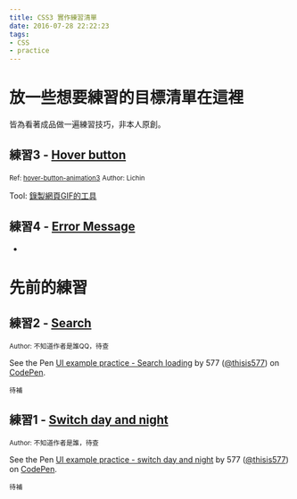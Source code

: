```yaml
---
title: CSS3 實作練習清單
date: 2016-07-28 22:22:23
tags:
- CSS
- practice
---
```


# 放一些想要練習的目標清單在這裡

<div class="tip">
	皆為看著成品做一遍練習技巧，非本人原創。
</div>

## 練習3 - [Hover button](https://lichin.me/hoverbtn2/)
<small>Ref: [hover-button-animation3](https://lichin.me/css/2016/07/28/hover-button-animation3)</small>
<small>Author: Lichin</small>


Tool: [錄製網頁GIF的工具](http://www.cockos.com/licecap/)


## 練習4 - [Error Message](https://dribbble.com/shots/2818079-Error-Message)

<!-- more -->

-

# 先前的練習

## 練習2 - [Search](https://d262ilb51hltx0.cloudfront.net/max/800/1*1PijTRGwpdBDO4yQPJCBjA.gif)
<small>Author: 不知道作者是誰QQ，待查</small>

<p data-height="321" data-theme-id="light" data-slug-hash="jAGmyR" data-default-tab="result" data-user="thisis577" data-embed-version="2" class="codepen">See the Pen <a href="http://codepen.io/thisis577/pen/jAGmyR/">UI example practice - Search loading</a> by 577 (<a href="http://codepen.io/thisis577">@thisis577</a>) on <a href="http://codepen.io">CodePen</a>.</p>
<script async src="//assets.codepen.io/assets/embed/ei.js"></script>

<small class="murmur">待補</small>


## 練習1 - [Switch day and night](https://d262ilb51hltx0.cloudfront.net/max/800/1*Na6uh-8wut97eVoIABslMA.gif)
<small>Author: 不知道作者是誰，待查</small>

<p data-height="397" data-theme-id="light" data-slug-hash="wWAgmr" data-default-tab="result" data-user="thisis577" data-embed-version="2" class="codepen">See the Pen <a href="http://codepen.io/thisis577/pen/wWAgmr/">UI example practice - switch day and night</a> by 577 (<a href="http://codepen.io/thisis577">@thisis577</a>) on <a href="http://codepen.io">CodePen</a>.</p>
<script async src="//assets.codepen.io/assets/embed/ei.js"></script>

<small class="murmur">待補</small>
